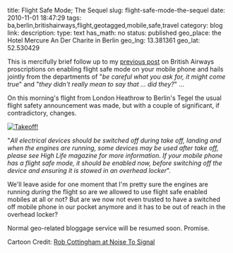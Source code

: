 title: Flight Safe Mode; The Sequel
slug: flight-safe-mode-the-sequel
date: 2010-11-01 18:47:29
tags: ba,berlin,britishairways,flight,geotagged,mobile,safe,travel
category: blog
link: 
description: 
type: text
has_math: no
status: published
geo_place: the Hotel Mercure An Der Charite in Berlin
geo_lng: 13.381361
geo_lat: 52.530429

This is mercifully brief follow up to my [previous post](/2010/09/23/flight-safe-mode/ "/2010/09/23/flight-safe-mode/") on British Airways proscriptions on enabling flight safe mode on your mobile phone and hails jointly from the departments of "*be careful what you ask for, it might come true*" and "*they didn't really mean to say that ... did they?*" ...

On this morning's flight from London Heathrow to Berlin's Tegel the usual flight safety announcement was made, but with a couple of significant, if contradictory, changes.

[![Takeoff!](/wp-content/uploads/2010/11/2010.10.29.takeoff.png "Takeoff!")](http://www.robcottingham.ca/cartoon/archive/macbook-not-air/ "http://www.robcottingham.ca/cartoon/archive/macbook-not-air/")

"*All electrical devices should be switched off during take off, landing and when the engines are running, some devices may be used after take off, please see High Life magazine for more information. If your mobile phone has a flight safe mode, it should be enabled now, before switching off the device and ensuring it is stowed in an overhead locker*".

<!-- TEASER_END -->

We'll leave aside for one moment that I'm pretty sure the engines are running *during* the flight so are we allowed to use flight safe enabled mobiles at all or not? But are we now not even trusted to have a switched off mobile phone in our pocket anymore and it has to be out of reach in the overhead locker?

Normal geo-related bloggage service will be resumed soon. Promise.


Cartoon Credit: [Rob Cottingham at Noise To Signal](http://www.robcottingham.ca/cartoon/ "http://www.robcottingham.ca/cartoon/")


